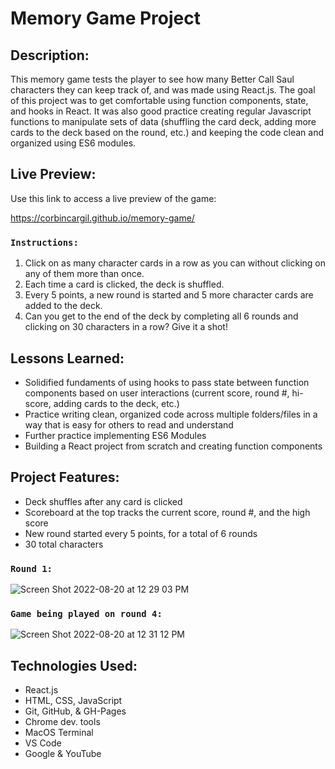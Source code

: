 # Memory Game Project

## Description:

This memory game tests the player to see how many Better Call Saul characters they can keep track of, and was made using React.js. The goal of this project was to get comfortable using function components, state, and hooks in React. It was also good practice creating regular Javascript functions to manipulate sets of data (shuffling the card deck, adding more cards to the deck based on the round, etc.) and keeping the code clean and organized using ES6 modules. 


## Live Preview: 

Use this link to access a live preview of the game:

https://corbincargil.github.io/memory-game/

### `Instructions:`
1) Click on as many character cards in a row as you can without clicking on any of them more than once. 
2) Each time a card is clicked, the deck is shuffled.
3) Every 5 points, a new round is started and 5 more character cards are added to the deck. 
4) Can you get to the end of the deck by completing all 6 rounds and clicking on 30 characters in a row? Give it a shot! 

## Lessons Learned: 
* Solidified fundaments of using hooks to pass state between function components based on user interactions (current score, round #, hi-score, adding cards to the deck, etc.)
* Practice writing clean, organized code across multiple folders/files in a way that is easy for others to read and understand
* Further practice implementing ES6 Modules
* Building a React project from scratch and creating function components


## Project Features: 

* Deck shuffles after any card is clicked
* Scoreboard at the top tracks the current score, round #, and the high score
* New round started every 5 points, for a total of 6 rounds
* 30 total characters

### `Round 1:`
![Screen Shot 2022-08-20 at 12 29 03 PM](https://user-images.githubusercontent.com/100732012/185759269-c7a0c4fd-ce5a-4044-89e3-15a4b295aac7.png)

### `Game being played on round 4:`
![Screen Shot 2022-08-20 at 12 31 12 PM](https://user-images.githubusercontent.com/100732012/185759351-648642f8-f80d-41df-8404-8bed5fdbe03d.png)

## Technologies Used:

* React.js
* HTML, CSS, JavaScript
* Git, GitHub, & GH-Pages
* Chrome dev. tools
* MacOS Terminal
* VS Code
* Google & YouTube
